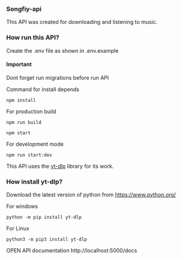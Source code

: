 ### Songfiy-api

This API was created for downloading and listening to music.

### How run this API?

Create the .env file as shown in .env.example

#### Important 
Dont forget run migrations before run API

Command for install depends
``` 
npm install
```

For production build
```
npm run build

npm start
```

For development mode
```
npm run start:dev
```

This API uses the [yt-dlp](https://github.com/yt-dlp) library for its work.

### How install yt-dlp?

Download the latest version of python from https://www.python.org/

For windows
```
python -m pip install yt-dlp
```
For Linux
```
python3 -m pip3 install yt-dlp
```

OPEN API documentation http://localhost:5000/docs